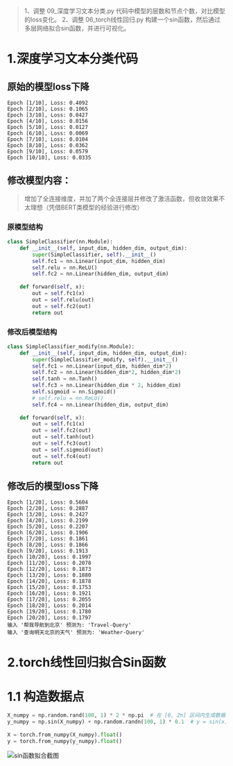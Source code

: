 >1、调整 09_深度学习文本分类.py 代码中模型的层数和节点个数，对比模型的loss变化。
>2、调整 06_torch线性回归.py 构建一个sin函数，然后通过多层网络拟合sin函数，并进行可视化。
# 1.深度学习文本分类代码

## 原始的模型loss下降
```
Epoch [1/10], Loss: 0.4092
Epoch [2/10], Loss: 0.1065
Epoch [3/10], Loss: 0.0427
Epoch [4/10], Loss: 0.0156
Epoch [5/10], Loss: 0.0127
Epoch [6/10], Loss: 0.0069
Epoch [7/10], Loss: 0.0104
Epoch [8/10], Loss: 0.0362
Epoch [9/10], Loss: 0.0579
Epoch [10/10], Loss: 0.0335
```
## 修改模型内容：
> 增加了全连接维度，并加了两个全连接层并修改了激活函数，但收敛效果不太理想（凭借BERT类模型的经验进行修改）
### 原模型结构
```python
class SimpleClassifier(nn.Module):  
    def __init__(self, input_dim, hidden_dim, output_dim):  
        super(SimpleClassifier, self).__init__()  
        self.fc1 = nn.Linear(input_dim, hidden_dim)  
        self.relu = nn.ReLU()  
        self.fc2 = nn.Linear(hidden_dim, output_dim)  
  
    def forward(self, x):  
        out = self.fc1(x)  
        out = self.relu(out)  
        out = self.fc2(out)  
        return out
```

### 修改后模型结构
```python
class SimpleClassifier_modify(nn.Module):  
    def __init__(self, input_dim, hidden_dim, output_dim):  
        super(SimpleClassifier_modify, self).__init__()  
        self.fc1 = nn.Linear(input_dim, hidden_dim*2)  
        self.fc2 = nn.Linear(hidden_dim*2, hidden_dim*2)  
        self.tanh = nn.Tanh()  
        self.fc3 = nn.Linear(hidden_dim * 2, hidden_dim)  
        self.sigmoid = nn.Sigmoid()  
        # self.relu = nn.ReLU()  
        self.fc4 = nn.Linear(hidden_dim, output_dim)  
  
    def forward(self, x):  
        out = self.fc1(x)  
        out = self.fc2(out)  
        out = self.tanh(out)  
        out = self.fc3(out)  
        out = self.sigmoid(out)  
        out = self.fc4(out)  
        return out
```
## 修改后的模型loss下降
```
Epoch [1/20], Loss: 0.5604
Epoch [2/20], Loss: 0.2887
Epoch [3/20], Loss: 0.2427
Epoch [4/20], Loss: 0.2199
Epoch [5/20], Loss: 0.2207
Epoch [6/20], Loss: 0.1906
Epoch [7/20], Loss: 0.1861
Epoch [8/20], Loss: 0.1866
Epoch [9/20], Loss: 0.1913
Epoch [10/20], Loss: 0.1997
Epoch [11/20], Loss: 0.2078
Epoch [12/20], Loss: 0.1873
Epoch [13/20], Loss: 0.1880
Epoch [14/20], Loss: 0.1878
Epoch [15/20], Loss: 0.1753
Epoch [16/20], Loss: 0.1921
Epoch [17/20], Loss: 0.2055
Epoch [18/20], Loss: 0.2014
Epoch [19/20], Loss: 0.1780
Epoch [20/20], Loss: 0.1797
输入 '帮我导航到北京' 预测为: 'Travel-Query'
输入 '查询明天北京的天气' 预测为: 'Weather-Query'

```
# 2.torch线性回归拟合Sin函数
# 1.1 构造数据点
```python
X_numpy = np.random.rand(100, 1) * 2 * np.pi  # 在 [0, 2π] 区间内生成数据  
y_numpy = np.sin(X_numpy) + np.random.randn(100, 1) * 0.1  # y = sin(x) + 噪声  
  
X = torch.from_numpy(X_numpy).float()  
y = torch.from_numpy(y_numpy).float()
```

![sin函数拟合截图](https://github.com/Bpig-C/hub-jxwz/blob/main/%E9%BD%90%E7%9D%BF/week01/Pasted%20image%2020250819115600.png?raw=true)
